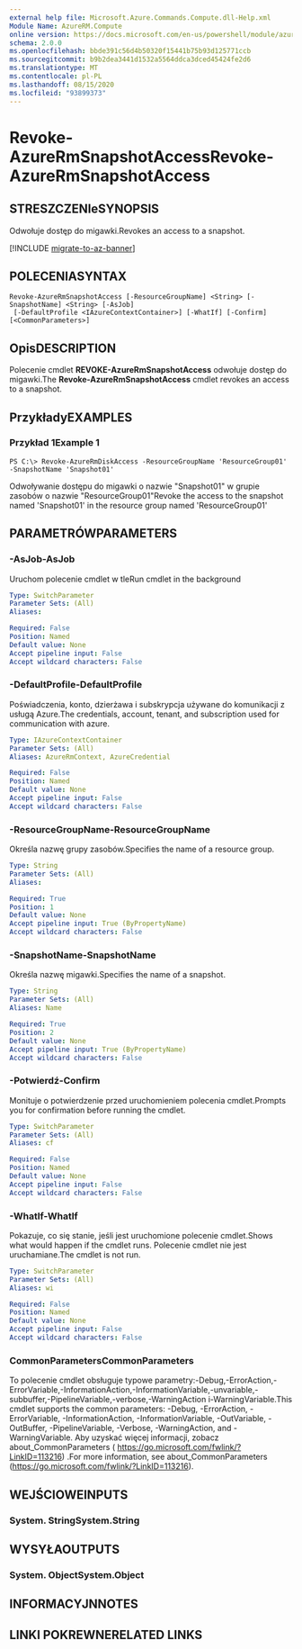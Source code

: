 ```yaml
---
external help file: Microsoft.Azure.Commands.Compute.dll-Help.xml
Module Name: AzureRM.Compute
online version: https://docs.microsoft.com/en-us/powershell/module/azurerm.compute/revoke-azurermsnapshotaccess
schema: 2.0.0
ms.openlocfilehash: bbde391c56d4b50320f15441b75b93d125771ccb
ms.sourcegitcommit: b9b2dea3441d1532a5564ddca3dced45424fe2d6
ms.translationtype: MT
ms.contentlocale: pl-PL
ms.lasthandoff: 08/15/2020
ms.locfileid: "93899373"
---
```

# <span data-ttu-id="5c4fe-101">Revoke-AzureRmSnapshotAccess</span><span class="sxs-lookup"><span data-stu-id="5c4fe-101">Revoke-AzureRmSnapshotAccess</span></span>

## <span data-ttu-id="5c4fe-102">STRESZCZENIe</span><span class="sxs-lookup"><span data-stu-id="5c4fe-102">SYNOPSIS</span></span>
<span data-ttu-id="5c4fe-103">Odwołuje dostęp do migawki.</span><span class="sxs-lookup"><span data-stu-id="5c4fe-103">Revokes an access to a snapshot.</span></span>

[!INCLUDE [migrate-to-az-banner](../../includes/migrate-to-az-banner.md)]

## <span data-ttu-id="5c4fe-104">POLECENIA</span><span class="sxs-lookup"><span data-stu-id="5c4fe-104">SYNTAX</span></span>

```
Revoke-AzureRmSnapshotAccess [-ResourceGroupName] <String> [-SnapshotName] <String> [-AsJob]
 [-DefaultProfile <IAzureContextContainer>] [-WhatIf] [-Confirm] [<CommonParameters>]
```

## <span data-ttu-id="5c4fe-105">Opis</span><span class="sxs-lookup"><span data-stu-id="5c4fe-105">DESCRIPTION</span></span>
<span data-ttu-id="5c4fe-106">Polecenie cmdlet **REVOKE-AzureRmSnapshotAccess** odwołuje dostęp do migawki.</span><span class="sxs-lookup"><span data-stu-id="5c4fe-106">The **Revoke-AzureRmSnapshotAccess** cmdlet revokes an access to a snapshot.</span></span>

## <span data-ttu-id="5c4fe-107">Przykłady</span><span class="sxs-lookup"><span data-stu-id="5c4fe-107">EXAMPLES</span></span>

### <span data-ttu-id="5c4fe-108">Przykład 1</span><span class="sxs-lookup"><span data-stu-id="5c4fe-108">Example 1</span></span>
```
PS C:\> Revoke-AzureRmDiskAccess -ResourceGroupName 'ResourceGroup01' -SnapshotName 'Snapshot01'
```

<span data-ttu-id="5c4fe-109">Odwoływanie dostępu do migawki o nazwie "Snapshot01" w grupie zasobów o nazwie "ResourceGroup01"</span><span class="sxs-lookup"><span data-stu-id="5c4fe-109">Revoke the access to the snapshot named 'Snapshot01' in the resource group named 'ResourceGroup01'</span></span>

## <span data-ttu-id="5c4fe-110">PARAMETRÓW</span><span class="sxs-lookup"><span data-stu-id="5c4fe-110">PARAMETERS</span></span>

### <span data-ttu-id="5c4fe-111">-AsJob</span><span class="sxs-lookup"><span data-stu-id="5c4fe-111">-AsJob</span></span>
<span data-ttu-id="5c4fe-112">Uruchom polecenie cmdlet w tle</span><span class="sxs-lookup"><span data-stu-id="5c4fe-112">Run cmdlet in the background</span></span>

```yaml
Type: SwitchParameter
Parameter Sets: (All)
Aliases: 

Required: False
Position: Named
Default value: None
Accept pipeline input: False
Accept wildcard characters: False
```

### <span data-ttu-id="5c4fe-113">-DefaultProfile</span><span class="sxs-lookup"><span data-stu-id="5c4fe-113">-DefaultProfile</span></span>
<span data-ttu-id="5c4fe-114">Poświadczenia, konto, dzierżawa i subskrypcja używane do komunikacji z usługą Azure.</span><span class="sxs-lookup"><span data-stu-id="5c4fe-114">The credentials, account, tenant, and subscription used for communication with azure.</span></span>

```yaml
Type: IAzureContextContainer
Parameter Sets: (All)
Aliases: AzureRmContext, AzureCredential

Required: False
Position: Named
Default value: None
Accept pipeline input: False
Accept wildcard characters: False
```

### <span data-ttu-id="5c4fe-115">-ResourceGroupName</span><span class="sxs-lookup"><span data-stu-id="5c4fe-115">-ResourceGroupName</span></span>
<span data-ttu-id="5c4fe-116">Określa nazwę grupy zasobów.</span><span class="sxs-lookup"><span data-stu-id="5c4fe-116">Specifies the name of a resource group.</span></span>

```yaml
Type: String
Parameter Sets: (All)
Aliases: 

Required: True
Position: 1
Default value: None
Accept pipeline input: True (ByPropertyName)
Accept wildcard characters: False
```

### <span data-ttu-id="5c4fe-117">-SnapshotName</span><span class="sxs-lookup"><span data-stu-id="5c4fe-117">-SnapshotName</span></span>
<span data-ttu-id="5c4fe-118">Określa nazwę migawki.</span><span class="sxs-lookup"><span data-stu-id="5c4fe-118">Specifies the name of a snapshot.</span></span>

```yaml
Type: String
Parameter Sets: (All)
Aliases: Name

Required: True
Position: 2
Default value: None
Accept pipeline input: True (ByPropertyName)
Accept wildcard characters: False
```

### <span data-ttu-id="5c4fe-119">-Potwierdź</span><span class="sxs-lookup"><span data-stu-id="5c4fe-119">-Confirm</span></span>
<span data-ttu-id="5c4fe-120">Monituje o potwierdzenie przed uruchomieniem polecenia cmdlet.</span><span class="sxs-lookup"><span data-stu-id="5c4fe-120">Prompts you for confirmation before running the cmdlet.</span></span>

```yaml
Type: SwitchParameter
Parameter Sets: (All)
Aliases: cf

Required: False
Position: Named
Default value: None
Accept pipeline input: False
Accept wildcard characters: False
```

### <span data-ttu-id="5c4fe-121">-WhatIf</span><span class="sxs-lookup"><span data-stu-id="5c4fe-121">-WhatIf</span></span>
<span data-ttu-id="5c4fe-122">Pokazuje, co się stanie, jeśli jest uruchomione polecenie cmdlet.</span><span class="sxs-lookup"><span data-stu-id="5c4fe-122">Shows what would happen if the cmdlet runs.</span></span> <span data-ttu-id="5c4fe-123">Polecenie cmdlet nie jest uruchamiane.</span><span class="sxs-lookup"><span data-stu-id="5c4fe-123">The cmdlet is not run.</span></span>

```yaml
Type: SwitchParameter
Parameter Sets: (All)
Aliases: wi

Required: False
Position: Named
Default value: None
Accept pipeline input: False
Accept wildcard characters: False
```

### <span data-ttu-id="5c4fe-124">CommonParameters</span><span class="sxs-lookup"><span data-stu-id="5c4fe-124">CommonParameters</span></span>
<span data-ttu-id="5c4fe-125">To polecenie cmdlet obsługuje typowe parametry:-Debug,-ErrorAction,-ErrorVariable,-InformationAction,-InformationVariable,-unvariable,-subbuffer,-PipelineVariable,-verbose,-WarningAction i-WarningVariable.</span><span class="sxs-lookup"><span data-stu-id="5c4fe-125">This cmdlet supports the common parameters: -Debug, -ErrorAction, -ErrorVariable, -InformationAction, -InformationVariable, -OutVariable, -OutBuffer, -PipelineVariable, -Verbose, -WarningAction, and -WarningVariable.</span></span> <span data-ttu-id="5c4fe-126">Aby uzyskać więcej informacji, zobacz about_CommonParameters ( https://go.microsoft.com/fwlink/?LinkID=113216) .</span><span class="sxs-lookup"><span data-stu-id="5c4fe-126">For more information, see about_CommonParameters (https://go.microsoft.com/fwlink/?LinkID=113216).</span></span>

## <span data-ttu-id="5c4fe-127">WEJŚCIOWE</span><span class="sxs-lookup"><span data-stu-id="5c4fe-127">INPUTS</span></span>

### <span data-ttu-id="5c4fe-128">System. String</span><span class="sxs-lookup"><span data-stu-id="5c4fe-128">System.String</span></span>

## <span data-ttu-id="5c4fe-129">WYSYŁA</span><span class="sxs-lookup"><span data-stu-id="5c4fe-129">OUTPUTS</span></span>

### <span data-ttu-id="5c4fe-130">System. Object</span><span class="sxs-lookup"><span data-stu-id="5c4fe-130">System.Object</span></span>

## <span data-ttu-id="5c4fe-131">INFORMACYJN</span><span class="sxs-lookup"><span data-stu-id="5c4fe-131">NOTES</span></span>

## <span data-ttu-id="5c4fe-132">LINKI POKREWNE</span><span class="sxs-lookup"><span data-stu-id="5c4fe-132">RELATED LINKS</span></span>

